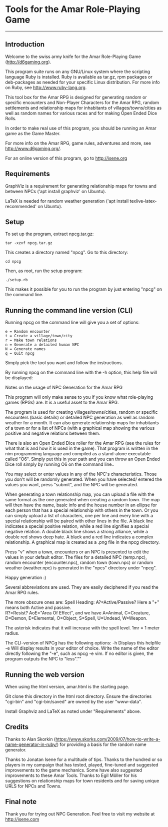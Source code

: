 # Tools for the Amar Role-Playing Game

---------------------------------------------------------------------------

## Introduction
Welcome to the swiss army knife for the Amar Role-Playing Game (http://d6gaming.org).

This program suite runs on any GNU/Linux system where the scripting
language Ruby is installed. Ruby is available as tar.gz, rpm packages or
deb-packages as needed for your specific Linux distribution. For more info
on Ruby, see http://www.ruby-lang.org.

This tool box for the Amar RPG is designed for generating random
or specific encounters and Non-Player Characters for the Amar RPG, random
settlements and relationship maps for inhabitants of villages/towns/cities
as well as random names for various races and for making Open Ended Dice Rolls. 

In order to make real use of this program, you should be running an Amar
game as the Game Master.

For more info on the Amar RPG, game rules, adventures and more, see
http://www.d6gaming.org/.

For an online version of this program, go to http://isene.org

## Requirements
GraphViz is a requirement for generating relationship maps for towns and
between NPCs ('apt install graphviz' on Ubuntu).

LaTeX is needed for random weather generation ('apt install
texlive-latex-recommended' on Ubuntu).

## Setup
To set up the program, extract npcg.tar.gz:

    tar -xzvf npcg.tar.gz

This creates a directory named "npcg". Go to this directory:

    cd npcg

Then, as root, run the setup program:

    ./setup.rb

This makes it possible for you to run the program by just entering
"npcg" on the command line.

## Running the command line version (CLI)
Running npcg on the command line will give you a set of options:

	e = Random encounter
	t = Create a village/town/city
	r = Make town relations
	n = Generate a detailed human NPC
	N = Generate names
	q = Quit npcg

Simply pick the tool you want and follow the instructions.

By running npcg on the command line with the -h option, this help file will be displayed:

  Notes on the usage of NPC Generation for the Amar RPG 
  
  This program will only make sense to you if you know what role-playing 
  games (RPGs) are. It is a useful asset to the Amar RPG.  
  
  The program is used for creating villages/towns/cities, random or
  specific encounters (basic details) or detailed NPC generation as well
  as random weather for a month. It can also generate relationship maps
  for inhabitants of a town or for a list of NPCs (with a graphical map
  showing the various positive and negative relations between them.
  
  There is also an Open Ended Dice roller for the Amar RPG (see the rules
  for what that is and how it is used in the game). That program is
  written in the nim programming language and compiled as a stand-alone
  executable called "O6". Simply put this in your path and you can throw
  an Open Ended Dice roll simply by running O6 on the command line..

  You may select or enter values in any of the NPC's characteristics. 
  Those you don't will be randomly generated. When you have selected/
  entered the values you want, press "submit", and the NPC will be generated.  

  When generating a town relationship map, you can upload a file with the
  same format as the one generated when creating a random town. The map
  will then have the name, basic info and the house number in an ellipse
  for each person that has a special relationship with others in the town.
  Or you can simply upload a list of characters, one per line and every
  line with a special relationship will be paired with other lines in the
  file. A black line indicates a special positive relation, while a red
  line signifies a special negative relation. A double black line shows a
  strong alliance, while a double red shows deep hate. A black and a red
  line indicates a complex relationship. A graphical map is created as a
  .png file in the npcg directory.

  Press "v" when a town, encounters or an NPC is presented to edit the
  values in your default editor. The files for a detailed NPC (temp.npc),
  random encounter (encounter.npc), random town (town.npc) or random
  weather (weather.npc) is generated in the "npcs" directory under "npcg".
  
  Happy generation :) 
  
  Several abbreviations are used. They are easily deciphered if you read 
  the Amar RPG rules.  
  
  The more obscure ones are: 
  Spell Heading: A?=Active/Passive? Here a "+" means both Active and passive.  
  R?=Resist? AoE="Area Of Effect", and we have A=Animal, C=Creature, D=Demon, 
  E=Elemental, O=Object, S=Spell, U=Undead, W=Weapon. 
  
  The asterisk indicates that it will increase with the spell level. 
  1mr = 1 meter radius.  
  
  The CLI-version of NPCg has the following options:
  -h  Displays this helpfile
  -e  Will display results in your editor of choice. Write the name of the
      editor directly following the "-e", such as npcg -e vim. If no editor
      is given, the program outputs the NPC to "less".""

## Running the web version
When using the html version, amar.html is the starting page.

Git clone this directory in the html root directory. Ensure the directories 
"cgi-bin" and "cgi-bin/saved" are owned by the user "www-data".

Install Graphviz and LaTeX as noted under "Requirements" above.

## Credits
Thanks to Alan Skorkin
(https://www.skorks.com/2009/07/how-to-write-a-name-generator-in-ruby/)
for providing a basis for the random name generator.

Thanks to Jonatan Isene for a multitude of tips. Thanks to the hundred or
so players in my campaign that has tested, played, fine-tuned and suggested
improvements to the game mechanics. Some have also suggested improvements
to these Amar Tools. Thanks to Egil Möller for his suggestions on relationship
maps for town residents and for saving unique URLS for NPCs and Towns.

## Final note
Thank you for trying out NPC Generation. Feel free to visit my website at http://isene.com
